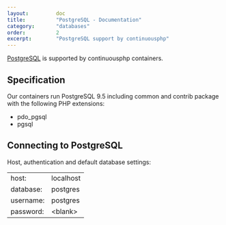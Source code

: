 ```yaml
---
layout:         doc
title:          "PostgreSQL - Documentation"
category:       "databases"
order:          2
excerpt:        "PostgreSQL support by continuousphp"
---
```

[PostgreSQL](http://www.postgresql.org/) is supported by continuousphp containers.

## Specification 

Our containers run PostgreSQL 9.5 including common and contrib package with the following PHP extensions:

* pdo_pgsql
* pgsql

## Connecting to PostgreSQL

Host, authentication and default database settings:

<table>
  <tr>
    <td>host:</td><td>localhost</td> 
  </tr>
  <tr>
    <td>database:</td><td>postgres</td> 
  </tr>
  <tr>
    <td>username:</td><td>postgres</td> 
  </tr>
  <tr>
    <td>password:</td><td>&lt;blank&gt;</td>
  </tr>
</table>
